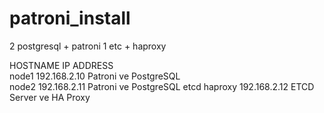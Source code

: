 # patroni_install
2 postgresql + patroni
1 etc + haproxy

HOSTNAME	IP ADDRESS	
node1           192.168.2.10    Patroni ve PostgreSQL          
node2           192.168.2.11    Patroni ve PostgreSQL
etcd haproxy    192.168.2.12    ETCD Server ve HA Proxy
